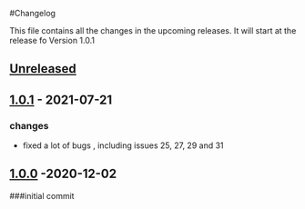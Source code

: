 #Changelog 

This file contains all the changes in the upcoming releases.
It will start at the release fo Version 1.0.1

## [Unreleased]

## [1.0.1] - 2021-07-21

### changes

- fixed a lot of bugs , including issues 25, 27, 29 and 31

## [1.0.0] -2020-12-02
###initial commit

[unreleased]: https://github.com/DLR-VF/TAPAS/compare/1.0.1...master
[1.0.1]: https://github.com/DLR-VF/TAPAS/tree/1.0.1
[1.0.0]: https://github.com/DLR-VF/TAPAS/tree/1.0.0
